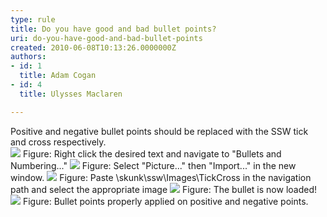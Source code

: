 ```yaml
---
type: rule
title: Do you have good and bad bullet points?
uri: do-you-have-good-and-bad-bullet-points
created: 2010-06-08T10:13:26.0000000Z
authors:
- id: 1
  title: Adam Cogan
- id: 4
  title: Ulysses Maclaren

---
```


 Positive and negative bullet points should be replaced with the SSW tick and cross respectively. <br> ![](/Standards/Communication/RulesToBetterPowerpointPresentations/PublishingImages/RulesBullets01.jpg) Figure: Right click the desired text and navigate to "Bullets and Numbering..." ![](/Standards/Communication/RulesToBetterPowerpointPresentations/PublishingImages/RulesBullets02.jpg) Figure: Select "Picture..." then "Import..." in the new window. ![](/Standards/Communication/RulesToBetterPowerpointPresentations/PublishingImages/RulesBullets03.jpg) Figure: Paste \\skunk\ssw\Images\TickCross in the navigation path and select the appropriate image ![](/Standards/Communication/RulesToBetterPowerpointPresentations/PublishingImages/RulesBullets04.jpg) Figure: The bullet is now loaded! ![](/Standards/Communication/RulesToBetterPowerpointPresentations/PublishingImages/RulesBullets05.jpg) Figure: Bullet points properly applied on positive and negative points. 
